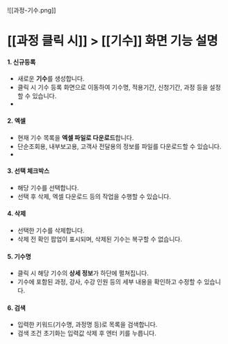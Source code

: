 ![[과정-기수.png]]

# [[과정 클릭 시]] > [[기수]] 화면 기능 설명

#### 1. 신규등록
- 새로운 **기수**를 생성합니다.  
- 클릭 시 기수 등록 화면으로 이동하여 기수명, 적용기간, 신청기간, 과정 등을 설정할 수 있습니다.
- 
#### 2. 엑셀
- 현재 기수 목록을 **엑셀 파일로 다운로드**합니다.  
- 단순조회용, 내부보고용, 고객사 전달용의 정보를 파일를 다운로드할 수 있습니다.
- 
#### 3. 선택 체크박스
- 해당 기수를 선택합니다.  
- 선택 후 삭제, 엑셀 다운로드 등의 작업을 수행할 수 있습니다.

#### 4. 삭제
- 선택한 기수를 삭제합니다.  
- 삭제 전 확인 팝업이 표시되며, 삭제된 기수는 복구할 수 없습니다.

#### 5. 기수명
- 클릭 시 해당 기수의 **상세 정보**가 하단에 펼쳐집니다.  
- 기수에 포함된 과정, 강사, 수강 인원 등의 세부 내용을 확인하고 수정할 수 있습니다.

#### 6. 검색
- 입력한 키워드(기수명, 과정명 등)로 목록을 검색합니다.  
- 검색 조건 초기화는 입력값 삭제 후 엔터 키를 누릅니다.
